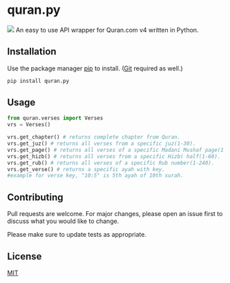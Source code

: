 # quran.py
<img src="https://upload.wikimedia.org/wikipedia/commons/a/a5/Blue_Python_3.8_Shield_Badge.svg">
An easy to use API wrapper for Quran.com v4 written in Python.

## Installation

Use the package manager [pip](https://pip.pypa.io/en/stable/) to install. ([Git](https://git-scm.com/downloads) required as well.)

```bash
pip install quran.py
```

## Usage

```python
from quran.verses import Verses
vrs = Verses()

vrs.get_chapter() # returns complete chapter from Quran.
vrs.get_juz() # returns all verses from a specific juz(1-30).
vrs.get_page() # returns all verses of a specific Madani Mushaf page(1 to 604).
vrs.get_hizb() # returns all verses from a specific Hizb( half(1-60).
vrs.get_rub() # returns all verses of a specific Rub number(1-240).
vrs.get_verse() # returns a specific ayah with key.
#example for verse key, "10:5" is 5th ayah of 10th surah.
```

## Contributing
Pull requests are welcome. For major changes, please open an issue first to discuss what you would like to change.

Please make sure to update tests as appropriate.

## License
[MIT](https://choosealicense.com/licenses/mit/)
